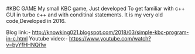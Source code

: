 #KBC GAME
My small KBC game, Just developed To get familiar with c++ GUI in turbo c++ and with conditinal statements. It is my very old code,Developed in 2016.

Blog link:- http://knowking021.blogspot.com/2018/03/simple-kbc-program-in-c.html
Youtube video:- https://www.youtube.com/watch?v=byYfHHNQi1w
